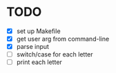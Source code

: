 # TODO
- [x] set up Makefile
- [x] get user arg from command-line
- [x] parse input
- [ ] switch/case for each letter
- [ ] print each letter
